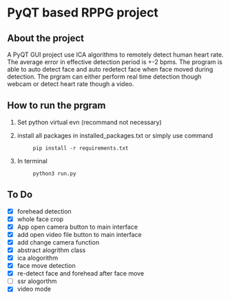 # PyQT based RPPG project 

## About the project 
A PyQT GUI project use ICA algorithms to remotely detect human heart rate. The average error in effective detection period is +-2 bpms. The program is able to auto detect face and auto redetect face when face moved during detection. The prgram can either perform real time detection though webcam or detect heart rate though a video. 

## How to run the prgram

1. Set python virtual evn (recommand not necessary)


2. install all packages in installed_packages.txt or simply use command 

            pip install -r requirements.txt 

3. In terminal 

            python3 run.py 



## To Do 
- [x] forehead detection 
- [x] whole face crop 
- [x] App open camera button to main interface 
- [x] add open video file button to main interface 
- [x] add change camera function 
- [x] abstract alogrithm class 
- [x] ica alogorithm
- [x] face move detection 
- [x] re-detect face and forehead after face move  
- [ ] ssr alogorthm 
- [x] video mode 